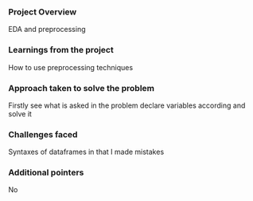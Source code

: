 ### Project Overview

 EDA and preprocessing


### Learnings from the project

 How to use preprocessing techniques


### Approach taken to solve the problem

 Firstly see what is asked in the problem declare variables according and solve it


### Challenges faced

 Syntaxes of dataframes in that I made mistakes


### Additional pointers

 No



